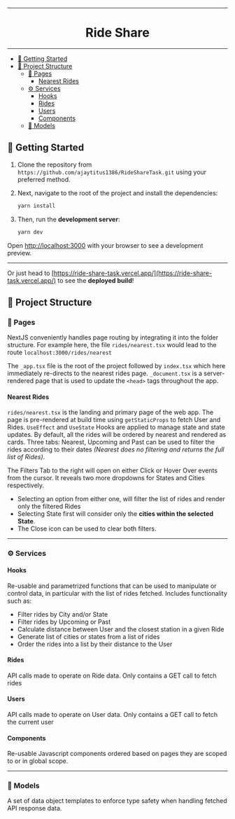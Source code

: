<hr>
<h1 style="text-align:center;width:100%;">Ride Share</h1>
<hr>

- [:rocket: Getting Started](#rocket-getting-started)
- [:ledger: Project Structure](#ledger-project-structure)
  - [:page_facing_up: Pages](#page_facing_up-pages)
    - [Nearest Rides](#nearest-rides)
  - [:gear: Services](#gear-services)
    - [Hooks](#hooks)
    - [Rides](#rides)
    - [Users](#users)
    - [Components](#components)
  - [:open_file_folder: Models](#open_file_folder-models)

## :rocket: Getting Started

1. Clone the repository from `https://github.com/ajaytitus1386/RideShareTask.git` using your preferred method.

2. Next, navigate to the root of the project and install the dependencies:

   ```bash
   yarn install
   ```

3. Then, run the **development server**:

   ```bash
   yarn dev
   ```

Open [http://localhost:3000](http://localhost:3000) with your browser to see a development preview.

<hr>

Or just head to [https://ride-share-task.vercel.app/](https://ride-share-task.vercel.app/) to see the **deployed build**!

## :ledger: Project Structure

### :page_facing_up: Pages

NextJS conveniently handles page routing by integrating it into the folder structure. For example here, the file `rides/nearest.tsx` would lead to the route `localhost:3000/rides/nearest`

The `_app.tsx` file is the root of the project followed by `index.tsx` which here immediately re-directs to the nearest rides page.
`_document.tsx` is a server-rendered page that is used to update the `<head>` tags throughout the app.

#### Nearest Rides

`rides/nearest.tsx` is the landing and primary page of the web app. The page is pre-rendered at build time using `getStaticProps` to fetch User and Rides.
`UseEffect` and `UseState` Hooks are applied to manage state and state updates.
By default, all the rides will be ordered by nearest and rendered as cards. Three tabs: Nearest, Upcoming and Past can be used to filter the rides according to their dates _(Nearest does no filtering and returns the full list of Rides)_.

The Filters Tab to the right will open on either Click or Hover Over events from the cursor. It reveals two more dropdowns for States and Cities respectively.

- Selecting an option from either one, will filter the list of rides and render only the filtered Rides
- Selecting State first will consider only the **cities within the selected State**.
- The Close icon can be used to clear both filters.

<hr>

### :gear: Services

#### Hooks

Re-usable and parametrized functions that can be used to manipulate or control data, in particular with the list of rides fetched.
Includes functionality such as:

- Filter rides by City and/or State
- Filter rides by Upcoming or Past
- Calculate distance between User and the closest station in a given Ride
- Generate list of cities or states from a list of rides
- Order the rides into a list by their distance to the User

#### Rides

API calls made to operate on Ride data. Only contains a GET call to fetch rides

#### Users

API calls made to operate on User data. Only contains a GET call to fetch the current user

#### Components

Re-usable Javascript components ordered based on pages they are scoped to or in global scope.

<hr>

### :open_file_folder: Models

A set of data object templates to enforce type safety when handling fetched API response data.
